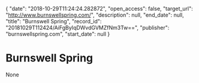 {
  "date": "2018-10-29T11:24:24.282872", 
  "open_access": false, 
  "target_url": "http://www.burnswellspring.com/", 
  "description": null, 
  "end_date": null, 
  "title": "Burnswell Spring", 
  "record_id": "20181029T112424/AiFgByIqDWvdGVMZfNm3Tw==", 
  "publisher": "burnswellspring.com", 
  "start_date": null
}

# Burnswell Spring

None